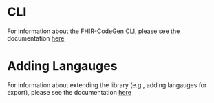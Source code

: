 # CLI

For information about the FHIR-CodeGen CLI, please see the documentation [here](cli.md)

# Adding Langauges

For information about extending the library (e.g., adding langauges for export), please see the documentation [here](extending.md)